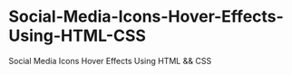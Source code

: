 # Social-Media-Icons-Hover-Effects-Using-HTML-CSS
Social Media Icons Hover Effects Using HTML &amp;&amp; CSS
